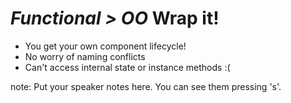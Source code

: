 # <em class="highlight">Functional > OO</em> Wrap it!

* You get your own component lifecycle!
* No worry of naming conflicts
* Can't access internal state or instance methods :(

note:
    Put your speaker notes here.
    You can see them pressing 's'.
